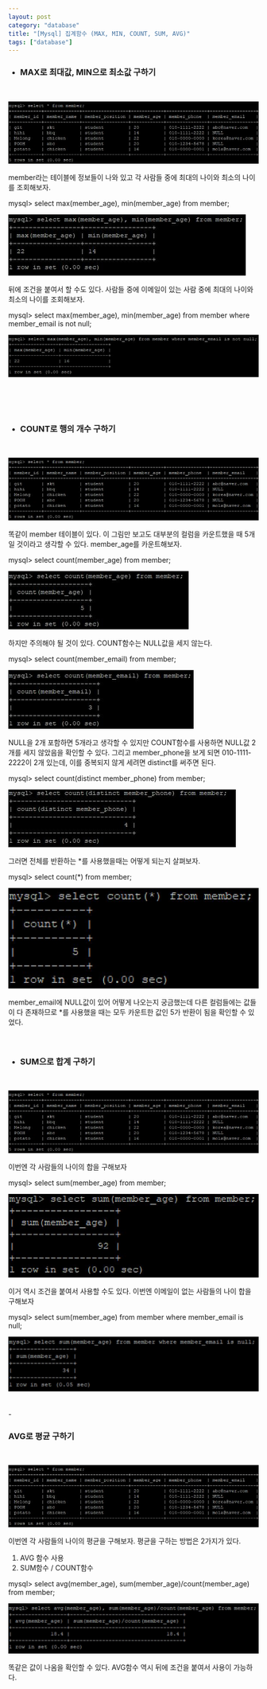 ```yaml
---
layout: post
category: "database"
title: "[Mysql] 집계함수 (MAX, MIN, COUNT, SUM, AVG)"
tags: ["database"]
---
```



- <h3>MAX로 최대값, MIN으로 최소값 구하기</h3>
<br>

![MAX](https://raw.githubusercontent.com/P00HP00H/P00HP00H.github.io/e61bf18c50b7d8229f11a97372e19092dcb2e629/img/MAX.JPG)

member라는 테이블에 정보들이 나와 있고 각 사람들 중에 최대의 나이와 최소의 나이를 조회해보자.

mysql> select max(member_age), min(member_age) from member;

![MAX2](https://github.com/P00HP00H/P00HP00H.github.io/blob/e61bf18c50b7d8229f11a97372e19092dcb2e629/img/MAX2.JPG?raw=true)

뒤에 조건을 붙여서 할 수도 있다. 사람들 중에 이메일이 있는 사람 중에 최대의 나이와 최소의 나이를 조회해보자.

mysql> select max(member_age), min(member_age) from member where member_email is not null;

![MAX3](https://raw.githubusercontent.com/P00HP00H/P00HP00H.github.io/e61bf18c50b7d8229f11a97372e19092dcb2e629/img/MAX3.JPG)

<br><br><br>

- <h3>COUNT로 행의 개수 구하기</h3>
<br>

![MAX](https://raw.githubusercontent.com/P00HP00H/P00HP00H.github.io/e61bf18c50b7d8229f11a97372e19092dcb2e629/img/MAX.JPG)

똑같이 member 테이블이 있다. 이 그림만 보고도 대부분의 컬럼을 카운트했을 때 5개일 것이라고 생각할 수 있다. member_age를 카운트해보자. 

mysql> select count(member_age) from member;

![MAX10](https://github.com/P00HP00H/P00HP00H.github.io/blob/master/img/MAX10.JPG?raw=true)

하지만 주의해야 될 것이 있다. COUNT함수는 NULL값을 세지 않는다.

mysql> select count(member_email) from member;

![MAX4](https://raw.githubusercontent.com/P00HP00H/P00HP00H.github.io/e61bf18c50b7d8229f11a97372e19092dcb2e629/img/MAX4.JPG)

NULL을 2개 포함하면 5개라고 생각할 수 있지만 COUNT함수를 사용하면 NULL값 2개를 세지 않았음을 확인할 수 있다. 그리고 member_phone을 보게 되면 010-1111-2222이 2개 있는데, 이를 중복되지 않게 세려면 distinct를 써주면 된다.

mysql> select count(distinct member_phone) from member;

![MAX11](https://github.com/P00HP00H/P00HP00H.github.io/blob/master/img/MAX11.JPG?raw=true)

 그러면 전체를 반환하는 *를 사용했을때는 어떻게 되는지 살펴보자.

 mysql> select count(*) from member;

![MAX5](https://github.com/P00HP00H/P00HP00H.github.io/blob/master/img/MAX5.JPG?raw=true)

member_email에 NULL값이 있어 어떻게 나오는지 궁금했는데 다른 컬럼들에는 값들이 다 존재하므로 *를 사용했을 때는 모두 카운트한 값인 5가 반환이 됨을 확인할 수 있었다.
<br><br><br>

- <h3>SUM으로 합계 구하기</h3>
<br>

![MAX](https://raw.githubusercontent.com/P00HP00H/P00HP00H.github.io/e61bf18c50b7d8229f11a97372e19092dcb2e629/img/MAX.JPG)

이번엔 각 사람들의 나이의 합을 구해보자

mysql> select sum(member_age) from member;

![MAX6](https://github.com/P00HP00H/P00HP00H.github.io/blob/master/img/MAX6.JPG?raw=true)

이거 역시 조건을 붙여서 사용할 수도 있다. 이번엔 이메일이 없는 사람들의 나이 합을 구해보자

mysql> select sum(member_age) from member where member_email is null;

<img src="https://github.com/P00HP00H/P00HP00H.github.io/blob/master/img/MAX7.JPG?raw=true" width="750px">
<br><br><br>
- <h3>AVG로 평균 구하기</h3>
<br>

![MAX](https://raw.githubusercontent.com/P00HP00H/P00HP00H.github.io/e61bf18c50b7d8229f11a97372e19092dcb2e629/img/MAX.JPG)

이번엔 각 사람들의 나이의 평균을 구해보자. 평균을 구하는 방법은 2가지가 있다.

1. AVG 함수 사용
2.  SUM함수 / COUNT함수

mysql> select avg(member_age), sum(member_age)/count(member_age) from member;

<img src="https://github.com/P00HP00H/P00HP00H.github.io/blob/master/img/MAX8.JPG?raw=true" width="750px"><br>

똑같은 값이 나옴을 확인할 수 있다. AVG함수 역시 뒤에 조건을 붙여서 사용이 가능하다.


